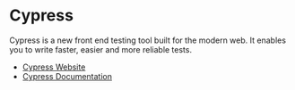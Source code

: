 # Cypress

Cypress is a new front end testing tool built for the modern web. It enables you to write faster, easier and more reliable tests.

- [Cypress Website](https://www.cypress.io/)
- [Cypress Documentation](https://docs.cypress.io/)
